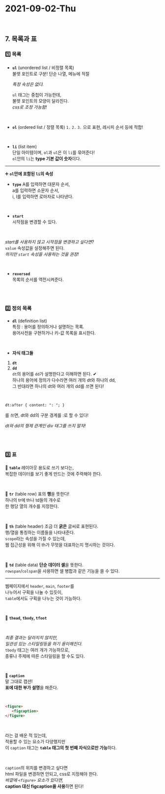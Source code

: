 # 2021-09-02-Thu

<br/>

## 7. 목록과 표

### 1️⃣ 목록

- **`ul`** (unordered list / 비정렬 목록)  
  불렛 포인트로 구분! 단순 나열, 메뉴에 적절

  _특정 속성은 없다._

  `ul` 태그는 중첩이 가능한데,  
  불렛 포인트의 모양이 달라진다.  
  _css로 조정 가능함!_

<br/>

- **`ol`** (ordered list / 정렬 목록)
  `1.` `2.` `3.` 으로 표현, 레시피 순서 등에 적합!

<br/>

- **`li`** (list item)  
  단일 아이템이며, `ol`과 `ul`은 이 `li`를 묶어준다!  
  `ol`안의 `li`는 **type 기본 값이 숫자**이다.

---

➕ **`ol`안에 포함된 `li`의 속성**

- **`type`**
  A를 입력하면 대문자 순서,  
  a를 입력하면 소문자 순서,  
  i, I를 입력하면 로마자로 나타낸다.

<br/>

- **`start`**  
  시작점을 변경할 수 있다.

<br/>

_start를 사용하지 않고 시작점을 변경하고 싶다면?_  
`value` 속성값을 설정해주면 된다.  
_하지만 `start` 속성을 사용하는 것을 권장!_

<br/>

- **`reversed`**  
  목록의 순서를 역전시켜준다.

<br/>
<br/>

### 2️⃣ 정의 목록

- **`dl`** (definition list)  
  특징 : 용어를 정의하거나 설명하는 목록.  
  용어사전을 구현하거나 키-값 목록을 표시한다.

<br/>

- **자식 태그들**

1. **`dt`**
2. **`dd`**  
   `dt`의 용어를 `dd`가 설명한다고 이해하면 된다. ✔  
   하나의 용어에 정의가 다수라면 여러 개의 dt와 하나의 dd,  
   그 반대라면 하나의 dt와 여러 개의 dd를 쓰면 된다!

<br/>

```html
dt:after { content: ": "; }
```

를 쓰면, dt와 dd의 구분 경계를 :로 할 수 있다!

_dt와 dd의 형제 관계인 div 태그를 쓰지 말자!_

<br/>
<br/>

### 3️⃣ 표

🔷 **`table`**
레이아웃 용도로 쓰기 보다는,  
 복잡한 데이터를 보기 좋게 만드는 것에 주력해야 한다.

<br/>

🔵 **`tr`** (table row)
표의 **행**을 뜻한다!  
하나의 tr에 th나 td들의 개수로  
한 행당 열의 개수를 지정한다.

<br/>

🔵 **`th`** (table header)
조금 더 **굵은** 글씨로 표현된다.  
 행/열을 통칭하는 이름들을 나타내준다.  
 `scope`라는 속성을 가질 수 있는데,  
 웹 접근성을 위해 이 th가 무엇을 대표하는지 명시하는 것이다.

<br/>

🔵 **`td`** (table data)
**단순 데이터 셀**을 뜻한다.  
`rowspan`/`colspan`을 사용하면 셀 병합과 같은 기능을 쓸 수 있다.

---

웹페이지에서 `header`, `main`, `footer`를  
나누어서 구획을 나눌 수 있듯이,  
`table`에서도 구획을 나누는 것이 가능하다.

<br/>

🔴 **`thead`, `tbody`, `tfoot`**

<br/>

_최종 결과는 달라지지 않지만,  
일관성 있는 스타일링등을 하기 용이해진다._  
`tbody` 태그는 여러 개가 가능하므로,  
종류나 주제에 따른 스타일링을 할 수도 있다.

<br/>

🔴 **`caption`**  
말 그대로 캡션!  
**표에 대한 부가 설명**을 해준다.

<br/>

```html
<figure>
   <figcaption>
</figure>
```

<br/>

라는 걸 배운 적 있는데,  
적용할 수 있는 요소가 다양했지만  
이 `caption` 태그는 **`table` 태그의 첫 번째 자식으로만 가능**하다.

<br/>

`caption`의 위치를 변경하고 싶다면  
html 파일을 변경하면 안되고, css로 지정해야 한다.  
_바깥에 `<figure>` 요소가 있다면,_  
**caption 대신 figcaption을 사용**하면 된다!

<br/>
